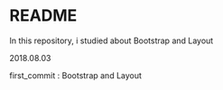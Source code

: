# README

In this repository, i studied about Bootstrap and Layout

2018.08.03

first_commit : Bootstrap and Layout
